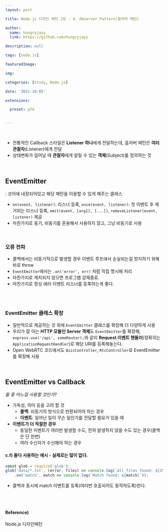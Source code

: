 ```yaml
---
layout: post

title: Node.js 디자인 패턴 2장 - 4. Observer Pattern(옵저버 패턴)

author: 
  name: hungryjayy
  link: https://github.com/hungryjayy

description: null

tags: [node.js]

featuredImage: 

img: 

categories: [Study, Node.js]

date: '2021-10-05'

extensions:

  preset: gfm


---
```


<br>

* 전통적인 Callback 스타일은 **Listener 하나**에게 전달하는데, 옵저버 패턴은 **여러 관찰자**(Listener)에게 전달
* 상태변화가 일어날 때 **관찰자**에게 알릴 수 있는 **객체**(Subject)를 정의하는 것

<br>

## EventEmitter

: 코어에 내장되어있고 해당 패턴을 이용할 수 있게 해주는 클래스

* `on(event, listener)`: 리스너 등록, `once(event, listener)`: 첫 이벤트 후 제거되는 리스너 등록, `emit(event, [arg1], [...])`, `removeListener(event, listener)` 제공
* 마찬가지로 동기, 비동기를 혼용해서 사용하지 않고, 그냥 비동기로 사용

<br>

### 오류 전파 

* 콜백에서는 비동기적으로 발생할 경우 이벤트 루프에서 손실되는걸 방지하기 위해 바로 throw
* `EventEmitter`에서는 `.on('error', err)` 처럼 직접 명시해 처리
* 마찬가지로 캐치되지 않으면 프로그램 강제종료.
* 마찬가지로 항상 에러 이벤트 리스너를 등록하는게 좋다.

<br><br>

### EventEmitter 클래스 확장

* 일반적으로 제공하는 것 외에 `EventEmitter` 클래스를 확장해 더 다양하게 사용
* 우리가 잘 아는 **HTTP 모듈인 Server 객체**도 `EventEmitter`를 확장해, `express.use('/api', someRouter);`와 같이 **Request 이벤트 핸들러**(정확히는 `ApplicationRequestHandler`)로 해당 URI를 등록해놓는다.
* Open WebRTC 코드에서도 `QuicController`, `RtcController`로 EventEmitter를 확장해 사용

<br>

## EventEmitter vs Callback

*둘 중 어느걸 사용할 것인가?*

* 가독성, 의미 등을 고려 할 것
  * **콜백**: 비동기의 방식으로 반환되어야 하는 경우
  * **이벤트**: 일어난 일이 무슨 일인가를 전달할 필요가 있을 때
* **이벤트가 더 적절한 경우**
  * 동일한 이벤트가 여러번 발생할 수도, 전혀 발생하지 않을 수도 있는 경우(콜백은 단 한번)
  * 여러 수신자가 수신해야 하는 경우

#### c.f) 둘다 사용하는 예시 - 실제로는 많이 없다.

```javascript
const glob = require('glob');
glob('data/*.txt', (error, files) => console.log(`All files found: ${JSON.stringify(files)}`))
    .on('match', match => console.log(`Match found: ${match}`));
```

* 콜백과 동시에 match 이벤트를 등록(여러번 호출되어도 동작하도록)한다.

<br><br>

#### Reference)

Node.js 디자인패턴